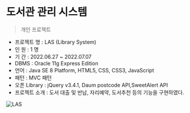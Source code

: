도서관 관리 시스템
=========
> 개인 프로젝트

- 프로젝트 명 : LAS (Library System) <br>
- 인 원 : 1 명 <br>
- 기 간 : 2022.06.27 ~ 2022.07.07 <br>
- DBMS : Oracle 11g Express Edition <br>
- 언어 : Java SE 8 Platform, HTML5, CSS, CSS3, JavaScript <br>
- 패턴 : MVC 패턴 <br>
- 오픈 Library : jQuery v3.4.1, Daum postcode API,SweetAlert API <br>
- 프로젝트 소개 : 도서 대출 및 반납, 자리예약, 도서추천 등의 기능을 구현하였다. <br>

![LAS](https://user-images.githubusercontent.com/56239469/81254784-12395580-9067-11ea-98dc-180c596a4e7c.png)
